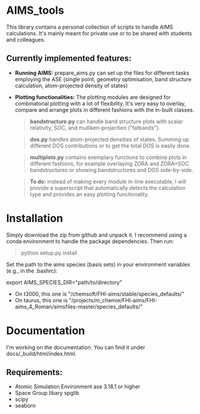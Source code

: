 # AIMS_tools
This library contains a personal collection of scripts to handle AIMS calculations. It's mainly meant for private use or to be shared with students and colleagues.

## Currently implemented features:
- **Running AIMS:** prepare_aims.py can set up the files for different tasks employing the ASE (single point, geometry optimisation, band structure calculation, atom-projected density of states)
- **Plotting functionalities:**
The plotting modules are designed for combinatorial plotting with a lot of flexibility. It's very easy to overlay, compare and arrange plots in different fashions with the in-built classes.
    > **bandstructure.py** can handle band structure plots with scalar relativity, SOC, and mulliken-projection ("fatbands").

    > **dos.py** handles atom-projected densities of states. Summing up different DOS contributions or to get the total DOS is easily done.

    > **multiplots.py** contains exemplary functions to combine plots in different fashions, for example overlaying ZORA and ZORA+SOC bandstructures or showing bandstructures and DOS side-by-side.

    > **To do:** instead of making every module in-line executable, I will provide a superscript that automatically detects the calculation type and provides an easy plotting functionality.

# Installation
Simply download the zip from github and unpack it. I recommend using a conda environment to handle the package dependencies.
Then run:
> python setup.py install

Set the path to the aims species (basis sets) in your environment variables (e.g., in the .bashrc):

export AIMS_SPECIES_DIR="path/to/directory"

- On t3000, this one is "/chemsoft/FHI-aims/stable/species_defaults/"
- On taurus, this one is "/projects/m_chemie/FHI-aims/FHI-aims_4_Roman/aimsfiles-master/species_defaults/"


# Documentation
I'm working on the documentation. You can find it under docs/_build/html/index.html.


## Requirements:
- Atomic Simulation Environment ase 3.18.1 or higher
- Space Group libary spglib
- scipy
- seaborn